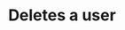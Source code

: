 ---
title: Deletes a user
excerpt: 'A variable link test here: [testing](''<<testing>>'') '
api:
  file: swagger2.json
  operationId: deleteUserByEmail
hidden: false
---